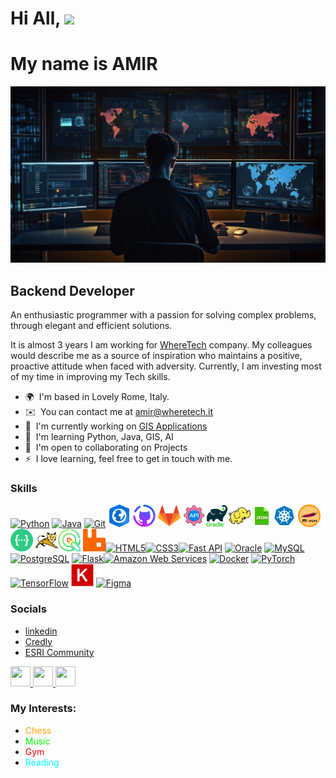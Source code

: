 
Hi All, ![](https://user-images.githubusercontent.com/18350557/176309783-0785949b-9127-417c-8b55-ab5a4333674e.gif)
============================================================================================================================
# My name is AMIR

<img src="https://github.com/AmirSarrafzadeh/AmirSarrafzadeh/blob/main/Icons/f1.png?raw=true" alt="Photo">

Backend Developer
-----------------

An enthusiastic programmer with a passion for solving complex problems, through elegant and efficient solutions.

It is almost 3 years I am working for <a href="https://wheretech.it/">WhereTech</a> company. My colleagues would describe me as a source of inspiration who maintains a positive, proactive attitude when faced with adversity. Currently, I am investing most of my time in improving my Tech skills.

* 🌍  I'm based in Lovely Rome, Italy.
* ✉️  You can contact me at [amir@wheretech.it](mailto:amir@wheretech.it)
* 🚀  I'm currently working on [GIS Applications](http://wheretech.it/)
* 🧠  I'm learning Python, Java, GIS, AI
* 🤝  I'm open to collaborating on Projects
* ⚡  I love learning, feel free to get in touch with me.

### Skills

<p align="left">
<a href="https://www.python.org/" target="_blank" rel="noreferrer"><img src="https://raw.githubusercontent.com/danielcranney/readme-generator/main/public/icons/skills/python-colored.svg" width="36" height="36" alt="Python" /></a> <a href="https://www.oracle.com/java/" target="_blank" rel="noreferrer"><img src="https://raw.githubusercontent.com/danielcranney/readme-generator/main/public/icons/skills/java-colored.svg" width="36" height="36" alt="Java" /></a> <a href="https://git-scm.com/" target="_blank" rel="noreferrer"><img src="https://raw.githubusercontent.com/danielcranney/readme-generator/main/public/icons/skills/git-colored.svg" width="36" height="36" alt="Git" /></a> <a href="https://www.arcgis.com/index.html" target="_blank" rel="noreferrer"><img src="https://github.com/AmirSarrafzadeh/AmirSarrafzadeh/blob/main/Icons/arcgis-pro.svg?raw=true" width="36" height="36" alt="ArcGIS" /></a> <a href="https://developer.mozilla.org/en-US/docs/Glossary/HTML5" target="_blank" rel="noreferrer"><img src="https://github.com/AmirSarrafzadeh/AmirSarrafzadeh/blob/main/Icons/Github.svg?raw=true" width="36" height="36" alt="Github" /></a> <a href="https://about.gitlab.com/" target="_blank" rel="noreferrer"><img src="https://github.com/AmirSarrafzadeh/AmirSarrafzadeh/blob/main/Icons/Gitlab.png?raw=true" width="36" height="36" alt="Gitlab" /></a> <a href="https://restfulapi.net/" target="_blank" rel="noreferrer"><img src="https://github.com/AmirSarrafzadeh/AmirSarrafzadeh/blob/main/Icons/Rest_api.png?raw=true" width="36" height="36" alt="Rest API" /></a><a href="https://gradle.org/" target="_blank" rel="noreferrer"><img src="https://github.com/AmirSarrafzadeh/AmirSarrafzadeh/blob/main/Icons/gradle.png?raw=true" width="36" height="36" alt="Gradle" /></a><a href="https://hadoop.apache.org/" target="_blank" rel="noreferrer"><img src="https://github.com/AmirSarrafzadeh/AmirSarrafzadeh/blob/main/Icons/hadoop.png?raw=true" width="36" height="36" alt="Hadoop" /></a><a href="https://www.json.org/json-en.html" target="_blank" rel="noreferrer"><img src="https://github.com/AmirSarrafzadeh/AmirSarrafzadeh/blob/main/Icons/json.png?raw=true" width="36" height="36" alt="Json" /></a><a href="https://kubernetes.io/" target="_blank" rel="noreferrer"><img src="https://github.com/AmirSarrafzadeh/AmirSarrafzadeh/blob/main/Icons/kubernetes.png?raw=true" width="36" height="36" alt="Kubernetes" /></a>
<a href="https://maven.apache.org/" target="_blank" rel="noreferrer"><img src="https://github.com/AmirSarrafzadeh/AmirSarrafzadeh/blob/main/Icons/maven.png?raw=true" width="36" height="36" alt="Maven" /></a>
<a href="https://swagger.io/" target="_blank" rel="noreferrer"><img src="https://github.com/AmirSarrafzadeh/AmirSarrafzadeh/blob/main/Icons/swagger.png?raw=true" width="36" height="36" alt="Swagger" /></a>
<a href="https://tomcat.apache.org/" target="_blank" rel="noreferrer"><img src="https://github.com/AmirSarrafzadeh/AmirSarrafzadeh/blob/main/Icons/tomcat.png?raw=true" width="36" height="36" alt="Tomcat" /></a><a href="https://qgis.org/en/site/" target="_blank" rel="noreferrer"><img src="https://github.com/AmirSarrafzadeh/AmirSarrafzadeh/blob/main/Icons/qgis.svg?raw=true" width="36" height="36" alt="QGIS" /></a>
<a href="https://rabbitmq.com/" target="_blank" rel="noreferrer"><img src="https://github.com/AmirSarrafzadeh/AmirSarrafzadeh/blob/main/Icons/rabbitmq.svg?raw=true" width="36" height="36" alt="Maven" /></a><a href="https://developer.mozilla.org/en-US/docs/Glossary/HTML5" target="_blank" rel="noreferrer"><img src="https://raw.githubusercontent.com/danielcranney/readme-generator/main/public/icons/skills/html5-colored.svg" width="36" height="36" alt="HTML5" /></a><a href="https://www.w3.org/TR/CSS/#css" target="_blank" rel="noreferrer"><img src="https://raw.githubusercontent.com/danielcranney/readme-generator/main/public/icons/skills/css3-colored.svg" width="36" height="36" alt="CSS3" /></a><a href="https://fastapi.tiangolo.com/" target="_blank" rel="noreferrer"><img src="https://raw.githubusercontent.com/danielcranney/readme-generator/main/public/icons/skills/fastapi-colored.svg" width="36" height="36" alt="Fast API" /></a> <a href="https://www.oracle.com/uk/index.html" target="_blank" rel="noreferrer"><img src="https://raw.githubusercontent.com/danielcranney/readme-generator/main/public/icons/skills/oracle-colored.svg" width="36" height="36" alt="Oracle" /></a> <a href="https://www.mysql.com/" target="_blank" rel="noreferrer"><img src="https://raw.githubusercontent.com/danielcranney/readme-generator/main/public/icons/skills/mysql-colored.svg" width="36" height="36" alt="MySQL" /></a> <a href="https://www.postgresql.org/" target="_blank" rel="noreferrer"><img src="https://raw.githubusercontent.com/danielcranney/readme-generator/main/public/icons/skills/postgresql-colored.svg" width="36" height="36" alt="PostgreSQL" /></a> <a href="https://flask.palletsprojects.com/en/2.0.x/" target="_blank" rel="noreferrer"><img src="https://raw.githubusercontent.com/danielcranney/readme-generator/main/public/icons/skills/flask-colored-dark.svg" width="36" height="36" alt="Flask" /></a><a href="https://aws.amazon.com" target="_blank" rel="noreferrer"><img src="https://raw.githubusercontent.com/danielcranney/readme-generator/main/public/icons/skills/aws-colored-dark.svg" width="36" height="36" alt="Amazon Web Services" /></a> <a href="https://www.docker.com/" target="_blank" rel="noreferrer"><img src="https://raw.githubusercontent.com/danielcranney/readme-generator/main/public/icons/skills/docker-colored.svg" width="36" height="36" alt="Docker" /></a> <a href="https://pytorch.org/" target="_blank" rel="noreferrer"><img src="https://raw.githubusercontent.com/danielcranney/readme-generator/main/public/icons/skills/pytorch-colored.svg" width="36" height="36" alt="PyTorch" /></a> <a href="https://www.tensorflow.org/" target="_blank" rel="noreferrer"><img src="https://raw.githubusercontent.com/danielcranney/readme-generator/main/public/icons/skills/tensorflow-colored.svg" width="36" height="36" alt="TensorFlow" /></a>
<a href="https://keras.io/" target="_blank" rel="noreferrer"><img src="https://github.com/AmirSarrafzadeh/AmirSarrafzadeh/blob/main/Icons/Keras.svg?raw=true" width="36" height="36" alt="Keras" /></a> 
<a href="https://www.figma.com/" target="_blank" rel="noreferrer"><img src="https://raw.githubusercontent.com/danielcranney/readme-generator/main/public/icons/skills/figma-colored.svg" width="36" height="36" alt="Figma" /></a>
</p>


### Socials
- <a href="https://www.linkedin.com/in/amir-sarrafzadeh/">linkedin</a> 
- <a href= "https://www.credly.com/users/amir-sarrafzadeh-arasi/badges"> Credly</a>
- <a href="https://community.esri.com/t5/user/viewprofilepage/user-id/485161">ESRI Community</a>

<p align="left"> <a href="https://www.facebook.com/amir.sarafzadeh/" target="_blank" rel="noreferrer"> <picture> <source media="(prefers-color-scheme: dark)" srcset="https://raw.githubusercontent.com/danielcranney/readme-generator/main/public/icons/socials/facebook-dark.svg" /> <source media="(prefers-color-scheme: light)" srcset="https://raw.githubusercontent.com/danielcranney/readme-generator/main/public/icons/socials/facebook.svg" /> <img src="https://raw.githubusercontent.com/danielcranney/readme-generator/main/public/icons/socials/facebook.svg" width="32" height="32" /> </picture> </a> <a href="https://www.github.com/AmirSarrafzadeh" target="_blank" rel="noreferrer"> <picture> <source media="(prefers-color-scheme: dark)" srcset="https://raw.githubusercontent.com/danielcranney/readme-generator/main/public/icons/socials/github-dark.svg" /> <source media="(prefers-color-scheme: light)" srcset="https://raw.githubusercontent.com/danielcranney/readme-generator/main/public/icons/socials/github.svg" /> <img src="https://raw.githubusercontent.com/danielcranney/readme-generator/main/public/icons/socials/github.svg" width="32" height="32" /> </picture> </a> <a href="https://www.linkedin.com/in/amir-sarrafzadeh/" target="_blank" rel="noreferrer"> <picture> <source media="(prefers-color-scheme: dark)" srcset="https://raw.githubusercontent.com/danielcranney/readme-generator/main/public/icons/socials/linkedin-dark.svg" /> <source media="(prefers-color-scheme: light)" srcset="https://raw.githubusercontent.com/danielcranney/readme-generator/main/public/icons/socials/linkedin.svg" /> <img src="https://raw.githubusercontent.com/danielcranney/readme-generator/main/public/icons/socials/linkedin.svg" width="32" height="32" /> </picture> </a></p>

### My Interests:
- <span style="color: orange">Chess</span>
- <span style="color: lime">Music</span>
- <span style="color: red">Gym</span>
- <span style="color: aqua">Reading</span>


